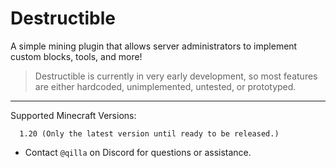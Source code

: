 Destructible
===========
A simple mining plugin that allows server administrators to implement custom blocks, tools, and more!

 > Destructible is currently in very early development, so most features
are either hardcoded, unimplemented, untested, or prototyped.

------

Supported Minecraft Versions:
```
  1.20 (Only the latest version until ready to be released.)
```

- Contact `@qilla` on Discord for questions or assistance.
